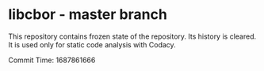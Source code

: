 # libcbor - master branch

This repository contains frozen state of the repository.
Its history is cleared. It is used only for static code
analysis with Codacy.

Commit Time: 1687861666